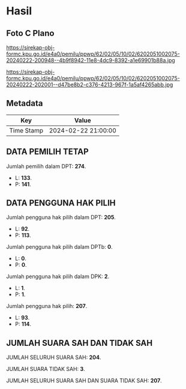 # Hasil

## Foto C Plano

https://sirekap-obj-formc.kpu.go.id/e4a0/pemilu/ppwp/62/02/05/10/02/6202051002075-20240222-200948--4b9f8942-11e8-4dc9-8392-a1e69901b88a.jpg

https://sirekap-obj-formc.kpu.go.id/e4a0/pemilu/ppwp/62/02/05/10/02/6202051002075-20240222-202001--d47be8b2-c376-4213-967f-1a5af4265abb.jpg


## Metadata

| Key        | Value               |
| ---------- | ------------------- |
| Time Stamp | 2024-02-22 21:00:00 |


## DATA PEMILIH TETAP

Jumlah pemilih dalam DPT: **274**.
 * L: **133**.
 * P: **141**.

## DATA PENGGUNA HAK PILIH

Jumlah pengguna hak pilih dalam DPT: **205**.
 * L: **92**.
 * P: **113**.

Jumlah pengguna hak pilih dalam DPTb: **0**.
 * L: **0**.
 * P: **0**.

Jumlah pengguna hak pilih dalam DPK: **2**.
 * L: **1**.
 * P: **1**.

Jumlah pengguna hak pilih: **207**.
 * L: **93**.
 * P: **114**.

## JUMLAH SUARA SAH DAN TIDAK SAH

JUMLAH SELURUH SUARA SAH: **204**.

JUMLAH SUARA TIDAK SAH: **3**.

JUMLAH SELURUH SUARA SAH DAN SUARA TIDAK SAH: **207**.


